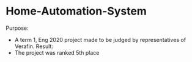 # Home-Automation-System
Purpose:
- A term 1, Eng 2020 project made to be judged by representatives of Verafin.
Result:
-  The project was ranked 5th place
